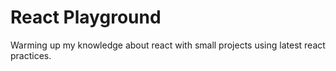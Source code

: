 # React Playground

Warming up my knowledge about react with small projects using latest react practices.
